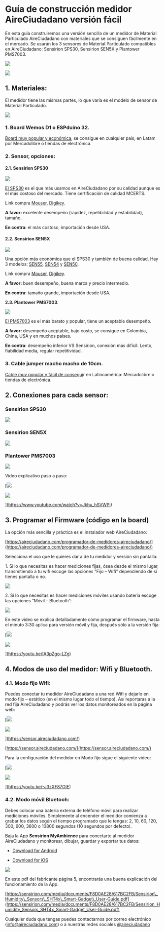 Guía de construcción medidor AireCiudadano versión fácil
========================================================

En esta guía construiremos una versión sencilla de un medidor de Material Particulado AireCiudadano con materiales que se consiguen fácilmente en el mercado. Se usarán los 3 sensores de Material Particulado compatibles en AireCiudadano: Sensirion SPS30, Sensirion SEN5X y Plantower PMS7003.

![](https://aireciudadano.com/wp-content/uploads/IMG_20230126_154103-1024x576.jpg)

![](https://aireciudadano.com/wp-content/uploads/IMG_20230126_154103-1024x576.jpg)

**1\. Materiales:**
-------------------

El medidor tiene las mismas partes, lo que varía es el modelo de sensor de Material Particulado.

![](https://aireciudadano.com/wp-content/uploads/IMG_20230126_153505-001-1024x577.jpg)

### **1\. Board Wemos D1 o ESPduino 32.**

[Board muy popular y económica](https://www.google.com/search?q=wemos+d1+board), se consigue en cualquier país, en Latam por Mercadolibre o tiendas de electrónica.

### **2\. Sensor, opciones:**

#### **2.1. Sensirion SPS30**

![](https://aireciudadano.com/wp-content/uploads/IMG_20230126_153505-002-1024x766.jpg)

[El SPS30](https://sensirion.com/products/catalog/SPS30/) es el que más usamos en AireCiudadano por su calidad aunque es el más costoso del mercado. Tiene certificación de calidad MCERTS.

Link compra [Mouser](https://co.mouser.com/ProductDetail/Sensirion/SPS30?qs=lc2O%252BfHJPVbEPY0RBeZmPA%3D%3D), [Digikey](https://www.digikey.com/es/products/detail/sensirion-ag/SPS30/9598990).

**A favor:** excelente desempeño (rapidez, repetibilidad y estabilidad), tamaño.

**En contra:** el más costoso, importación desde USA.

#### 2.**2\. Sensirion SEN5X**

![](https://aireciudadano.com/wp-content/uploads/IMG_20230126_153332-001-1024x768.jpg)

Una opción más económica que el SPS30 y también de buena calidad. Hay 3 modelos: [SEN55](https://sensirion.com/products/catalog/SEN55/), [SEN54](https://sensirion.com/products/catalog/SEN54/) y [SEN50](https://sensirion.com/products/catalog/SEN50/).

Link compra [Mouser](https://co.mouser.com/ProductDetail/Sensirion/SEN55-SDN-T?qs=MyNHzdoqoQLyWUzejWkZfg%3D%3D), [Digikey](https://www.digikey.com/es/products/detail/sensirion-ag/SEN55-SDN-T/16342756).

**A favor:** buen desempeño, buena marca y precio intermedio.

**En contra:** tamaño grande, importación desde USA.

**2.3. Plantower PMS7003.**

![](https://aireciudadano.com/wp-content/uploads/IMG_20230126_153852-001-1024x768.jpg)

[El PMS7003](https://www.espruino.com/datasheets/PMS7003.pdf) es el más barato y popular, tiene un aceptable desempeño.

**A favor:** desempeño aceptable, bajo costo, se consigue en Colombia, China, USA y en muchos países.

**En contra:** desempeño inferior VS Sensirion, conexión más difícil. Lento, fiabilidad media, regular repetitividad.

### **3\. Cable jumper macho macho de 10cm.**

[Cable muy popular y fácil de consegui](https://www.google.com/search?q=cable+jumper+macho+macho)r en Latinoamérica: Mercadolibre o tiendas de electrónica.

**2\. Conexiones para cada sensor:**
------------------------------------

### **Sensirion SPS30**

![](https://aireciudadano.com/wp-content/uploads/Con4_1.jpg)

### **Sensirion S**EN5X

![](https://aireciudadano.com/wp-content/uploads/Con3_1.jpg)

### **Plantower PMS7003**

![](https://aireciudadano.com/wp-content/uploads/Con5_1.jpg)

[](https://github.com/danielbernalb/LibreCO2/blob/main/INSTRUCCIONES%20en%20Espa%C3%B1ol.md#video-explicativo)Video explicativo paso a paso:

[![](https://aireciudadano.com/wp-content/uploads/VideoCP.jpg)

![](https://aireciudadano.com/wp-content/uploads/VideoCP.jpg)

](https://www.youtube.com/watch?v=Jkhu_hSVWPI)

**3\. Programar el Firmware (código en la board)**
--------------------------------------------------

La opción más sencilla y práctica es el instalador web AireCiudadano:

[https://aireciudadano.com/programador-de-medidores-aireciudadano/](https://aireciudadano.com/programador-de-medidores-aireciudadano/)

Selecciona el uso que le quieres dar a de tu medidor y versión sin pantalla:

1\. Si lo que necesitas es hacer mediciones fijas, ósea desde el mismo lugar, transmitiendo a tu wifi escoge las opciones “Fijo – Wifi” dependiendo de si tienes pantalla o no.

![](https://aireciudadano.com/wp-content/uploads/Sin-titulo-3.jpg)

2\. Si lo que necesitas es hacer mediciones móviles usando batería escoge las opciones “Móvil – Bluetooth”:

![](https://aireciudadano.com/wp-content/uploads/2022/06/IMG_20220609_122753-975x1024.jpg)

En este video se explica detalladamente cómo programar el firmware, hasta el minuto 3:30 aplica para versión móvil y fija, después sólo a la versión fija:

[![](https://aireciudadano.com/wp-content/uploads/VideoIns.jpg)

![](https://aireciudadano.com/wp-content/uploads/VideoIns.jpg)

](https://youtu.be/IA3pZgo-LZg)

**4\. Modos de uso del medidor: Wifi y Bluetooth.**
---------------------------------------------------

### **4.1. Modo fijo Wifi:**

Puedes conectar tu medidor AireCiudadano a una red Wifi y dejarlo en modo fijo – estático (en el mismo lugar todo el tiempo). Así reportaras a la red fija AireCiudadano y podrás ver los datos monitoreados en la página web:

[![](https://aireciudadano.com/wp-content/uploads/MapaAC-1024x463.jpg)

![](https://aireciudadano.com/wp-content/uploads/MapaAC-1024x463.jpg)

](https://sensor.aireciudadano.com/)

[https://sensor.aireciudadano.com/](https://sensor.aireciudadano.com/)

Para la configuración del medidor en Modo fijo sigue el siguiente video:

[![](https://aireciudadano.com/wp-content/uploads/VideoWifi.jpg)

![](https://aireciudadano.com/wp-content/uploads/VideoWifi.jpg)

](https://youtu.be/-J3zXF87OIE)

### **4.2. Modo móvil Bluetooh:**

Debes colocar una batería externa de teléfono móvil para realizar mediciones móviles. Simplemente al encender el medidor comienza a grabar los datos según el tiempo programado que le tengas: 2, 10, 60, 120, 300, 600, 3600 o 10800 segundos (10 segundos por defecto).

Baja la App **Sensirion MyAmbience** para conectarte al medidor AireCiudadano y monitorear, dibujar, guardar y exportar tus datos:

*   [Download for Android](https://play.google.com/store/apps/details?id=com.sensirion.myam)

*   [Download for iOS](https://apps.apple.com/ch/app/sensirion-myambience-co2/id1529131572)

![](https://aireciudadano.com/wp-content/uploads/photo_2023-01-27_22-07-30-511x1024.jpg)

En este pdf del fabricante página 5, encontrarás una buena explicación del funcionamiento de la App:

[https://sensirion.com/media/documents/F8D0AE28/617BC2FB/Sensirion\_Humidity\_Sensors\_SHT4x\_Smart-Gadget\_User-Guide.pdf](https://sensirion.com/media/documents/F8D0AE28/617BC2FB/Sensirion_Humidity_Sensors_SHT4x_Smart-Gadget_User-Guide.pdf)

Cualquier duda que tengas puedes contactarnos por correo electrónico ([info@aireciudadano.com](mailto:info@aireciudadano.com)) o a nuestras redes sociales [@aireciudadano](https://twitter.com/AireCiudadano)[  
](https://sensirion.com/media/documents/F8D0AE28/617BC2FB/Sensirion_Humidity_Sensors_SHT4x_Smart-Gadget_User-Guide.pdf)
